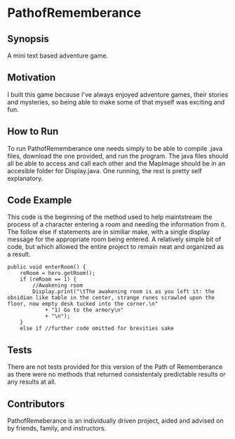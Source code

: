 # PathofRememberance

## Synopsis
A mini text based adventure game.

## Motivation
I built this game because I've always enjoyed adventure games, their stories and mysteries, so being able to make some of that myself was exciting and fun.

## How to Run
To run PathofRememberance one needs simply to be able to compile .java files, download the one provided, and run the program. The java files should all be able to access and call each other and the MapImage should be in an accesible folder for Display.java. One running, the rest is pretty self explanatory.

## Code Example
This code is the beginning of the method used to help maintstream the process of a character entering a room and needing the information from it. The follow else if statements are in similiar make, with a single display message for the appropriate room being entered. A relatively simple bit of code, but which allowed the entire project to remain neat and organized as a result.
```
public void enterRoom() {
	reRoom = hero.getRoom();
	if (reRoom == 1) {
		//Awakening room
		Display.print("\tThe awakening room is as you left it: the obsidian like table in the center, strange runes scrawled upon the floor, now empty desk tucked into the corner.\n"
			+ "1) Go to the armory\n"
			+ "\n");
	}
	else if //further code omitted for brevities sake
```


## Tests
There are not tests provided for this version of the Path of Rememberance as there were no methods that returned consistentaly predictable results or any results at all.

## Contributors
PathofRemeberance is an individually driven project, aided and advised on by friends, family, and instructors.

